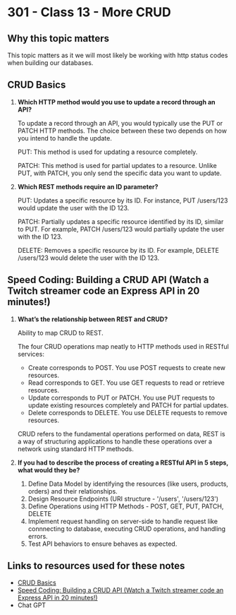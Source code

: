 # 301 - Class 13 - More CRUD

## Why this topic matters  

  This topic matters as it we will most likely be working with http status codes when building our databases.

## CRUD Basics

1. **Which HTTP method would you use to update a record through an API?**  

    To update a record through an API, you would typically use the PUT or PATCH HTTP methods. The choice between these two depends on how you intend to handle the update.  

    PUT: This method is used for updating a resource completely.  

    PATCH: This method is used for partial updates to a resource. Unlike PUT, with PATCH, you only send the specific data you want to update.

2. **Which REST methods require an ID parameter?**

    PUT: Updates a specific resource by its ID. For instance, PUT /users/123 would update the user with the ID 123.

    PATCH: Partially updates a specific resource identified by its ID, similar to PUT. For example, PATCH /users/123 would partially update the user with the ID 123.

    DELETE: Removes a specific resource by its ID. For example, DELETE /users/123 would delete the user with the ID 123.

## Speed Coding: Building a CRUD API (Watch a Twitch streamer code an Express API in 20 minutes!)

1. **What’s the relationship between REST and CRUD?**  

    Ability to map CRUD to REST.  

    The four CRUD operations map neatly to HTTP methods used in RESTful services:
    * Create corresponds to POST. You use POST requests to create new resources.
    * Read corresponds to GET. You use GET requests to read or retrieve resources.
    * Update corresponds to PUT or PATCH. You use PUT requests to update existing resources completely and PATCH for partial updates.
    * Delete corresponds to DELETE. You use DELETE requests to remove resources.  

    CRUD refers to the fundamental operations performed on data, REST is a way of structuring applications to handle these operations over a network using standard HTTP methods.  

2. **If you had to describe the process of creating a RESTful API in 5 steps, what would they be?**  

    1. Define Data Model by identifying the resources (like users, products, orders) and their relationships.
    2. Design Resource Endpoints (URI structure - '/users', '/users/123')
    3. Define Operations using HTTP Methods - POST, GET, PUT, PATCH, DELETE
    4. Implement request handling on server-side to handle request like connnecting to database, executing CRUD operations, and handling errors.
    5. Test API behaviors to ensure behaves as expected.

## Links to resources used for these notes

* [CRUD Basics](https://medium.com/geekculture/crud-operations-explained-2a44096e9c88)
* [Speed Coding: Building a CRUD API (Watch a Twitch streamer code an Express API in 20 minutes!)](https://www.youtube.com/watch?v=EzNcBhSv1Wo)
* Chat GPT
